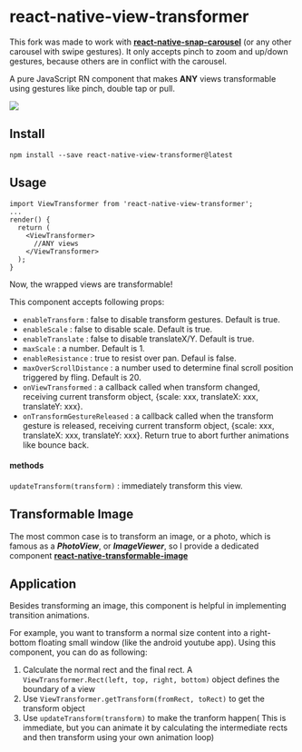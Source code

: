 # react-native-view-transformer

This fork was made to work with [**react-native-snap-carousel**](https://github.com/archriss/react-native-snap-carousel) (or any other carousel with swipe gestures). It only accepts pinch to zoom and up/down gestures, because others are in conflict with the carousel.


 A pure JavaScript RN component that makes **ANY** views transformable using gestures like pinch, double tap or pull.

![](Demo/demo.gif)



## Install

`npm install --save react-native-view-transformer@latest`

## Usage

```
import ViewTransformer from 'react-native-view-transformer';
...
render() {
  return (
  	<ViewTransformer>
	  //ANY views
	</ViewTransformer>
  );
}
```

Now, the wrapped views are transformable!

This component accepts following props:

* `enableTransform` : false to disable transform gestures. Default is true.
* `enableScale` : false to disable scale. Default is true.
* `enableTranslate` : false to disable translateX/Y. Default is true.
* `maxScale` : a number. Default is 1.
* `enableResistance`  : true to resist over pan. Defaul is false.
* `maxOverScrollDistance` : a number used to determine final scroll position triggered by fling. Default is 20.
* `onViewTransformed` : a callback called when transform changed, receiving current transform object, {scale: xxx, translateX: xxx, translateY: xxx}.
* `onTransformGestureReleased` : a callback called when the transform gesture is released,  receiving current transform object, {scale: xxx, translateX: xxx, translateY: xxx}. Return true to abort further animations like bounce back.

#### methods

`updateTransform(transform)` : immediately transform this view.



## Transformable Image

The most common case is to transform an image, or a photo, which is famous as a ***PhotoView***, or ***ImageViewer***, so I provide a dedicated component [**react-native-transformable-image**](https://github.com/ldn0x7dc/react-native-transformable-image)



## Application

Besides transforming an image, this component is helpful in implementing transition animations. 

For example, you want to transform a normal size content into a right-bottom floating small window (like the android youtube app). Using this component, you can do as following:

1. Calculate the normal rect and the final rect. A `ViewTransformer.Rect(left, top, right, bottom)` object defines the boundary of a view
2. Use `ViewTransformer.getTransform(fromRect, toRect)` to get the transform object
3. Use `updateTransform(transform)` to make the tranform happen( This is immediate, but you can animate it by calculating the intermediate rects and then transform using your own animation loop)



